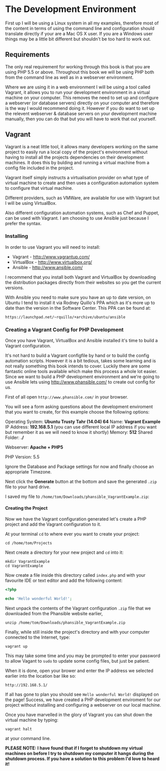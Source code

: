 The Development Environment
===========================

First up I will be using a Linux system in all my examples, therefore most of
the content in terms of using the command line and configuration should
translate directly if your are a Mac OS X user. If you are a Windows user
things may be a little bit different but shouldn't be too hard to work out.

Requirements
------------

The only real requirement for working through this book is that you are using
PHP 5.5 or above. Throughout this book we will be using PHP both from the
command line as well as in a webserver environment.

Where we are using it in a web environment I will be using a tool called
Vagrant, it allows you to run your development environment in a virtual machine
on your computer. This removes the need to set up and configure a webserver (or
database servers) directly on your computer and therefore is the way I would
recommend doing it. However if you do want to set up the relevent webserver &
database servers on your development machine manually, then you can do that but
you will have to work that out yourself.

Vagrant
-------

Vagrant is a neat little tool, it allows many developers working on the same
project to easily run a local copy of the project's environment without having
to install all the projects dependencies on their development machines. It does
this by bulding and running a virtual machine from a config file included in the
project.

Vagrant itself simply instructs a virtualisation provider on what type of
virtual machine to create and then uses a configuration automation system to
configure that virtual machine.

Different providers, such as VMWare, are available for use with Vagrant but I
will be using VirtualBox.

Also different configuration automation systems, such as Chef and Puppet, can
be used with Vagrant. I am choosing to use Ansible just because I prefer the
syntax.

### Installing

In order to use Vagrant you will need to install:

* Vagrant - http://www.vagrantup.com/
* VirtualBox - http://www.virtualbox.org/
* Ansible - http://www.ansible.com/

I recommend that you install both Vagrant and VirtualBox by downloading the
distribution packages directly from their websites so you get the current
versions.

With Ansible you need to make sure you have an up to date version, on Ubuntu I
tend to install it via Rodney Quillo's PPA which as it's more up to date than
the version in the Software Center. This PPA can be found at:

`https://launchpad.net/~rquillo/+archive/ubuntu/ansible`

### Creating a Vagrant Config for PHP Development

Once you have Vagrant, VirtualBox and Ansible installed it's time to build a
Vagrant configuration.

It's not hard to build a Vagrant configfile by hand or to build the config
automation scripts. However it is a bit tedious, takes some learning and is not
really something this book intends to cover. Luckily there are some fantastic
online tools available which make this process a whole lot easier. Since we
want to build a PHP development environment and we're going to use Ansible lets
using http://www.phansible.com/ to create out config for us.

First of all open `http://www.phansible.com/` in your browser.

You will see a form asking questions about the development enviroment that you
want to create, for this example choose the following options:

Operating System: **Ubuntu Trusty Tahr (14.04) 64**
Name: **Vagrant Example**
IP Address: **192.168.5.1** (you can use different local IP address if you want but remember it as we will need to know it shortly)
Memory: **512**
Shared Folder: **./**

Webserver: **Apache + PHP5**

PHP Version: 5.5

Ignore the Database and Package settings for now and finally choose an
appropriate Timezone.

Next click the **Generate** button at the bottom and save the generated `.zip`
file to your hard drive.

I saved my file to `/home/tom/Downloads/phansible_VagrantExample.zip`:

#### Creating the Project

Now we have the Vagrant configuration generated let's create a PHP project and
add the Vagrant configuration to it.

At your terminal `cd` to where ever you want to create your project:

`cd /home/tom/Projects`

Next create a directory for your new project and `cd` into it:

```
mkdir VagrantExample
cd VagrantExample
```

Now create a file inside this directory called `index.php` and with your
favourite IDE or text editor and add the following content:

```php
<?php

echo 'Hello wonderful World!';
```

Next unpack the contents of the Vagrant configuration `.zip` file that we
downloaded from the Phansible website earlier,

`unzip /home/tom/Downloads/phansible_VagrantExample.zip`

Finally, while still inside the project's directory and with your computer
connected to the Internet, type:

`vagrant up`

This may take some time and you may be prompted to enter your password to allow
Vagant to `sudo` to update some config files, but just be patient.

When it is done, open your brower and enter the IP address we selected earlier
into the location bar like so:

`http://192.168.5.1/`

If all has gone to plan you should see `Hello wonderful World!` displayed on
the page! Success, we have created a PHP development enviroment for our project
without installing and configuring a webserver on our local machine.

Once you have marvelled in the glory of Vagrant you can shut down the virtual
machine by typing:

`vagrant halt`

at your command line.

**PLEASE NOTE: I have found that if I forget to shutdown my virtual machines on
before I try to shutdown my computer it hangs during the shutdown process. If
you have a solution to this problem I'd love to heard it!**
